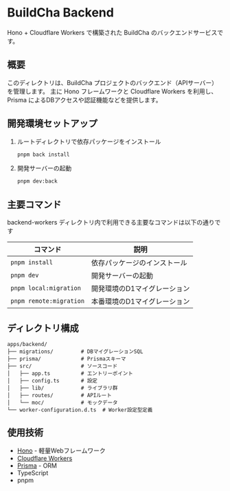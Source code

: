
# BuildCha Backend

Hono + Cloudflare Workers で構築された BuildCha のバックエンドサービスです。

## 概要

このディレクトリは、BuildCha プロジェクトのバックエンド（APIサーバー）を管理します。
主に Hono フレームワークと Cloudflare Workers を利用し、Prisma によるDBアクセスや認証機能などを提供します。

## 開発環境セットアップ

1. ルートディレクトリで依存パッケージをインストール
	```bash
	pnpm back install
	```
2. 開発サーバーの起動
	```bash
	pnpm dev:back
	```

## 主要コマンド

backend-workers ディレクトリ内で利用できる主要なコマンドは以下の通りです

| コマンド | 説明 |
|----------|------|
| `pnpm install` | 依存パッケージのインストール |
| `pnpm dev` | 開発サーバーの起動 |
| `pnpm local:migration` | 開発環境のD1マイグレーション |
| `pnpm remote:migration` | 本番環境のD1マイグレーション |


## ディレクトリ構成

```
apps/backend/
├── migrations/         # DBマイグレーションSQL
├── prisma/             # Prismaスキーマ
├── src/                # ソースコード
│   ├── app.ts          # エントリーポイント
│   ├── config.ts       # 設定
│   ├── lib/            # ライブラリ群
│   ├── routes/         # APIルート
│   └── moc/            # モックデータ
└── worker-configuration.d.ts  # Worker設定型定義
```

## 使用技術

- [Hono](https://hono.dev/) - 軽量Webフレームワーク
- [Cloudflare Workers](https://workers.cloudflare.com/)
- [Prisma](https://www.prisma.io/) - ORM
- TypeScript
- pnpm
